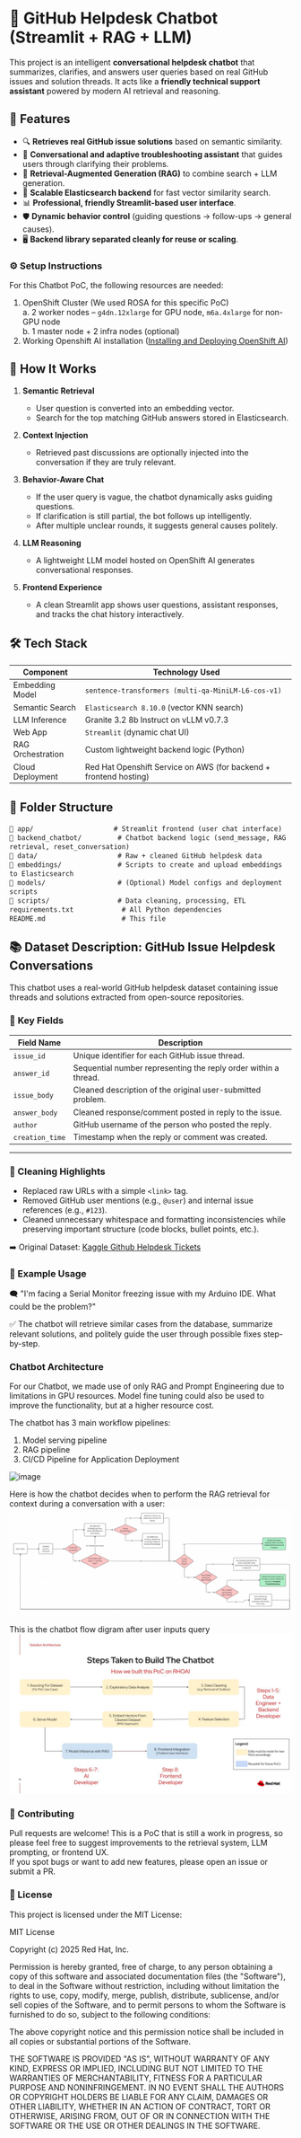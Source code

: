 # 🧠 GitHub Helpdesk Chatbot (Streamlit + RAG + LLM)

This project is an intelligent **conversational helpdesk chatbot** that summarizes, clarifies, and answers user queries based on real GitHub issues and solution threads. It acts like a **friendly technical support assistant** powered by modern AI retrieval and reasoning.

## 🚀 Features

- 🔍 **Retrieves real GitHub issue solutions** based on semantic similarity.
- 💬 **Conversational and adaptive troubleshooting assistant** that guides users through clarifying their problems.
- 🧠 **Retrieval-Augmented Generation (RAG)** to combine search + LLM generation.
- 🛜 **Scalable Elasticsearch backend** for fast vector similarity search.
- 📊 **Professional, friendly Streamlit-based user interface**.
- 🛡️ **Dynamic behavior control** (guiding questions → follow-ups → general causes).
- 🖥️ **Backend library separated cleanly for reuse or scaling**.

### ⚙️ Setup Instructions
For this Chatbot PoC, the following resources are needed:
1. OpenShift Cluster (We used ROSA for this specific PoC)  
   a. 2 worker nodes – `g4dn.12xlarge` for GPU node, `m6a.4xlarge` for non-GPU node  
   b. 1 master node + 2 infra nodes (optional)
2. Working Openshift AI installation ([Installing and Deploying OpenShift AI](https://docs.redhat.com/en/documentation/red_hat_openshift_ai_self-managed/2.20/html/installing_and_uninstalling_openshift_ai_self-managed/installing-and-deploying-openshift-ai_install#installing-and-deploying-openshift-ai_install))

## 🧩 How It Works

1. **Semantic Retrieval**
   - User question is converted into an embedding vector.
   - Search for the top matching GitHub answers stored in Elasticsearch.

2. **Context Injection**
   - Retrieved past discussions are optionally injected into the conversation if they are truly relevant.

3. **Behavior-Aware Chat**
   - If the user query is vague, the chatbot dynamically asks guiding questions.
   - If clarification is still partial, the bot follows up intelligently.
   - After multiple unclear rounds, it suggests general causes politely.

4. **LLM Reasoning**
   - A lightweight LLM model hosted on OpenShift AI generates conversational responses.

5. **Frontend Experience**
   - A clean Streamlit app shows user questions, assistant responses, and tracks the chat history interactively.

## 🛠️ Tech Stack

| Component         | Technology Used                                  |
|-------------------|--------------------------------------------------|
| Embedding Model    | `sentence-transformers (multi-qa-MiniLM-L6-cos-v1)` |
| Semantic Search    | `Elasticsearch 8.10.0` (vector KNN search)       |
| LLM Inference      | Granite 3.2 8b Instruct on vLLM v0.7.3 |
| Web App            | `Streamlit` (dynamic chat UI)                   |
| RAG Orchestration  | Custom lightweight backend logic (Python)       |
| Cloud Deployment   | Red Hat Openshift Service on AWS (for backend + frontend hosting)       |

## 📁 Folder Structure

```plaintext
📂 app/                    # Streamlit frontend (user chat interface)
📂 backend_chatbot/         # Chatbot backend logic (send_message, RAG retrieval, reset_conversation)
📂 data/                    # Raw + cleaned GitHub helpdesk data
📂 embeddings/              # Scripts to create and upload embeddings to Elasticsearch
📂 models/                  # (Optional) Model configs and deployment scripts
📂 scripts/                 # Data cleaning, processing, ETL
requirements.txt            # All Python dependencies
README.md                   # This file
```
## 📚 Dataset Description: GitHub Issue Helpdesk Conversations
This chatbot uses a real-world GitHub helpdesk dataset containing issue threads and solutions extracted from open-source repositories.

### 🔑 **Key Fields**
| Field Name       | Description                                                       |
|------------------|---------------------------------------------------------------------|
| `issue_id`       | Unique identifier for each GitHub issue thread.                    |
| `answer_id`      | Sequential number representing the reply order within a thread.    |
| `issue_body`     | Cleaned description of the original user-submitted problem.         |
| `answer_body`    | Cleaned response/comment posted in reply to the issue.              |
| `author`         | GitHub username of the person who posted the reply.                 |
| `creation_time`  | Timestamp when the reply or comment was created.                    |

---

### 🧼 Cleaning Highlights

- Replaced raw URLs with a simple `<link>` tag.
- Removed GitHub user mentions (e.g., `@user`) and internal issue references (e.g., `#123`).
- Cleaned unnecessary whitespace and formatting inconsistencies while preserving important structure (code blocks, bullet points, etc.).

➡️ Original Dataset: [Kaggle Github Helpdesk Tickets](https://www.kaggle.com/datasets/tobiasbueck/helpdesk-github-tickets)

### 🧪 Example Usage
🗨️ "I'm facing a Serial Monitor freezing issue with my Arduino IDE. What could be the problem?"

✅ The chatbot will retrieve similar cases from the database, summarize relevant solutions, and politely guide the user through possible fixes step-by-step.

### Chatbot Architecture
For our Chatbot, we made use of only RAG and Prompt Engineering due to limitations in GPU resources. Model fine tuning could also be used to improve the functionality, but at a higher resource cost.<br>

The chatbot has 3 main workflow pipelines:
1. Model serving pipeline
2. RAG pipeline
3. CI/CD Pipeline for Application Deployment

![image](../images/Solution_Architecture.png)

Here is how the chatbot decides when to perform the RAG retrieval for context during a conversation with a user:
![image](../images/chatbot_flow.png)

This is the chatbot flow digram after user inputs query
![image](../images/User_Query_Chatbot_Flowchart.jpg)

### 🤝 Contributing
Pull requests are welcome! This is a PoC that is still a work in progress, so please feel free to suggest improvements to the retrieval system, LLM prompting, or frontend UX.<br> 
If you spot bugs or want to add new features, please open an issue or submit a PR.

### 📄 License

This project is licensed under the MIT License:

MIT License

Copyright (c) 2025 Red Hat, Inc.

Permission is hereby granted, free of charge, to any person obtaining a copy
of this software and associated documentation files (the "Software"), to deal
in the Software without restriction, including without limitation the rights
to use, copy, modify, merge, publish, distribute, sublicense, and/or sell
copies of the Software, and to permit persons to whom the Software is
furnished to do so, subject to the following conditions:

The above copyright notice and this permission notice shall be included in all
copies or substantial portions of the Software.

THE SOFTWARE IS PROVIDED "AS IS", WITHOUT WARRANTY OF ANY KIND, EXPRESS OR
IMPLIED, INCLUDING BUT NOT LIMITED TO THE WARRANTIES OF MERCHANTABILITY,
FITNESS FOR A PARTICULAR PURPOSE AND NONINFRINGEMENT. IN NO EVENT SHALL THE
AUTHORS OR COPYRIGHT HOLDERS BE LIABLE FOR ANY CLAIM, DAMAGES OR OTHER
LIABILITY, WHETHER IN AN ACTION OF CONTRACT, TORT OR OTHERWISE, ARISING FROM,
OUT OF OR IN CONNECTION WITH THE SOFTWARE OR THE USE OR OTHER DEALINGS IN THE
SOFTWARE.
